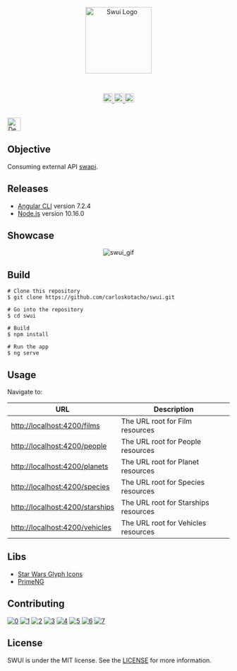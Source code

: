 <p align="center">
  <img src="https://user-images.githubusercontent.com/22691244/74758230-d2c44f80-5255-11ea-9065-868a194a45b8.png" width="150" title="Swui Logo">
</p>
<br />
<p align="center">
  <a href="https://travis-ci.com/carloskotacho/swui">
    <img src="https://travis-ci.com/carloskotacho/swui.svg?branch=master" alt="Build Status" height="21"/>
  </a>
  <a href="https://github.com/carloskotacho/swui/blob/master/LICENSE">
    <img src="https://img.shields.io/static/v1?label=license&message=MIT&color=informational" height="21"/>
  </a>
  <a href="https://david-dm.org/carloskotacho/swui" title="dependencies status">
    <img src="https://david-dm.org/carloskotacho/swui/status.svg" height="21"/>
  </a>
</p>
<br />
<a href="https://swui-v1.herokuapp.com">
  <img src="https://www.herokucdn.com/deploy/button.svg" alt="Deploy" height="30">
</a>

## Objective

Consuming external API [swapi](https://swapi.co).

## Releases

- [Angular CLI](https://github.com/angular/angular-cli) version 7.2.4
- [Node.js](https://nodejs.org/en/) version 10.16.0

## Showcase

<p align="center">
  <img alt="swui_gif" src="http://g.recordit.co/Hp177jFMFL.gif">
</p>

## Build
```
# Clone this repository
$ git clone https://github.com/carloskotacho/swui.git

# Go into the repository
$ cd swui

# Build
$ npm install

# Run the app
$ ng serve
```

## Usage
Navigate to:

| URL | Description |
|--|--|
| [http://localhost:4200/films](http://localhost:4200/films) | The URL root for Film resources |
| [http://localhost:4200/people](http://localhost:4200/people) | The URL root for People resources |
| [http://localhost:4200/planets](http://localhost:4200/planets) | The URL root for Planet resources |
| [http://localhost:4200/species](http://localhost:4200/species) | The URL root for Species resources |
| [http://localhost:4200/starships](http://localhost:4200/starships) | The URL root for Starships resources |
| [http://localhost:4200/vehicles](http://localhost:4200/vehicles) | The URL root for Vehicles resources |

## Libs

- [Star Wars Glyph Icons](http://www.starwarsglyphicons.com)
- [PrimeNG](https://www.primefaces.org/primeng/#/)

## Contributing

[![0](https://sourcerer.io/fame/carloskotacho/carloskotacho/swui/images/0)](https://sourcerer.io/fame/carloskotacho/carloskotacho/swui/links/0)
[![1](https://sourcerer.io/fame/carloskotacho/carloskotacho/swui/images/1)](https://sourcerer.io/fame/carloskotacho/carloskotacho/swui/links/1)
[![2](https://sourcerer.io/fame/carloskotacho/carloskotacho/swui/images/2)](https://sourcerer.io/fame/carloskotacho/carloskotacho/swui/links/2)
[![3](https://sourcerer.io/fame/carloskotacho/carloskotacho/swui/images/3)](https://sourcerer.io/fame/carloskotacho/carloskotacho/swui/links/3)
[![4](https://sourcerer.io/fame/carloskotacho/carloskotacho/swui/images/4)](https://sourcerer.io/fame/carloskotacho/carloskotacho/swui/links/4)
[![5](https://sourcerer.io/fame/carloskotacho/carloskotacho/swui/images/5)](https://sourcerer.io/fame/carloskotacho/carloskotacho/swui/links/5)
[![6](https://sourcerer.io/fame/carloskotacho/carloskotacho/swui/images/6)](https://sourcerer.io/fame/carloskotacho/carloskotacho/swui/links/6)
[![7](https://sourcerer.io/fame/carloskotacho/carloskotacho/swui/images/7)](https://sourcerer.io/fame/carloskotacho/carloskotacho/swui/links/7)

## License
SWUI is under the MIT license. See the [LICENSE](https://github.com/carloskotacho/swui/blob/master/LICENSE) for more information.

